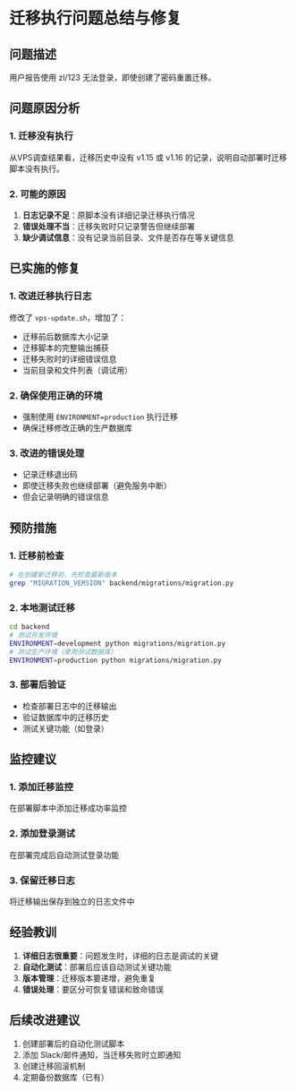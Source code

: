 # 迁移执行问题总结与修复

## 问题描述
用户报告使用 zl/123 无法登录，即使创建了密码重置迁移。

## 问题原因分析

### 1. 迁移没有执行
从VPS调查结果看，迁移历史中没有 v1.15 或 v1.16 的记录，说明自动部署时迁移脚本没有执行。

### 2. 可能的原因
1. **日志记录不足**：原脚本没有详细记录迁移执行情况
2. **错误处理不当**：迁移失败时只记录警告但继续部署
3. **缺少调试信息**：没有记录当前目录、文件是否存在等关键信息

## 已实施的修复

### 1. 改进迁移执行日志
修改了 `vps-update.sh`，增加了：
- 迁移前后数据库大小记录
- 迁移脚本的完整输出捕获
- 迁移失败时的详细错误信息
- 当前目录和文件列表（调试用）

### 2. 确保使用正确的环境
- 强制使用 `ENVIRONMENT=production` 执行迁移
- 确保迁移修改正确的生产数据库

### 3. 改进的错误处理
- 记录迁移退出码
- 即使迁移失败也继续部署（避免服务中断）
- 但会记录明确的错误信息

## 预防措施

### 1. 迁移前检查
```bash
# 在创建新迁移前，先检查最新版本
grep "MIGRATION_VERSION" backend/migrations/migration.py
```

### 2. 本地测试迁移
```bash
cd backend
# 测试开发环境
ENVIRONMENT=development python migrations/migration.py
# 测试生产环境（使用测试数据库）
ENVIRONMENT=production python migrations/migration.py
```

### 3. 部署后验证
- 检查部署日志中的迁移输出
- 验证数据库中的迁移历史
- 测试关键功能（如登录）

## 监控建议

### 1. 添加迁移监控
在部署脚本中添加迁移成功率监控

### 2. 添加登录测试
在部署完成后自动测试登录功能

### 3. 保留迁移日志
将迁移输出保存到独立的日志文件中

## 经验教训

1. **详细日志很重要**：问题发生时，详细的日志是调试的关键
2. **自动化测试**：部署后应该自动测试关键功能
3. **版本管理**：迁移版本要递增，避免重复
4. **错误处理**：要区分可恢复错误和致命错误

## 后续改进建议

1. 创建部署后的自动化测试脚本
2. 添加 Slack/邮件通知，当迁移失败时立即通知
3. 创建迁移回滚机制
4. 定期备份数据库（已有）